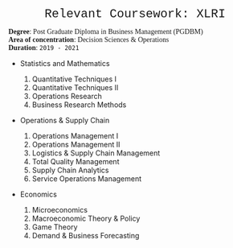 <p align="center">
<font size="5"> <span style="font-family:Courier New;">Relevant Coursework: XLRI</span> </font><br/>
</p>

<span style="font-family:Garamond;">**Degree**: Post Graduate Diploma in Business Management (PGDBM)<br/>**Area of concentration**: Decision Sciences & Operations<br/>**Duration**: `2019 - 2021`<br/></span>



- Statistics and Mathematics
  1. Quantitative Techniques I
  2. Quantitative Techniques II
  3. Operations Research
  4. Business Research Methods


- Operations & Supply Chain
  1. Operations Management I
  2. Operations Management II
  4. Logistics & Supply Chain Management
  5. Total Quality Management
  6. Supply Chain Analytics
  7. Service Operations Management



- Economics
  1. Microeconomics
  2. Macroeconomic Theory & Policy
  3. Game Theory
  4. Demand & Business Forecasting
